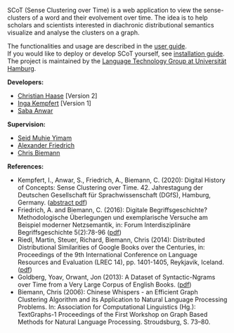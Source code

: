 SCoT (Sense Clustering over Time) is a web application to view the sense-clusters of a word and their evolvement over time. The idea is to help scholars and scientists interested in diachronic distributional semantics visualize and analyse the clusters on a graph. 

The functionalities and usage are described in the [user guide](userGuide.md).   
If you would like to deploy or develop SCoT yourself, see [installation guide](installationGuide.md).  
 The project is maintained by the [Language Technology Group at Universität Hamburg](https://www.inf.uni-hamburg.de/en/inst/ab/lt/home.html). 

**Developers:**
* [Christian Haase](https://www2.informatik.uni-hamburg.de/fiona/pers.php?lang=de#haase) [Version 2]
* [Inga Kempfert](https://github.com/IngaKe) [Version 1]
* [Saba Anwar](https://www.inf.uni-hamburg.de/en/inst/ab/lt/people/saba-anwar.html)

**Supervision:**
* [Seid Muhie Yimam](https://seyyaw.github.io/)
* [Alexander Friedrich](https://www.philosophie.tu-darmstadt.de/institut_phil/mitarbeiter_innen_phil/wissenschaftlichemitarbeiter_innen_phil/friedrich_pwt/index.de.jsp)
* [Chris Biemann](https://www.inf.uni-hamburg.de/en/inst/ab/lt/people/chris-biemann.html)


**References:**
* Kempfert, I., Anwar, S., Friedrich, A., Biemann, C. (2020): Digital History of Concepts: Sense Clustering over Time. 42. Jahrestagung der Deutschen Gesellschaft für Sprachwissenschaft (DGfS), Hamburg, Germany. ([abstract pdf](https://www.inf.uni-hamburg.de/en/inst/ab/lt/publications/2020-kempfertetal-dgfs-scot.pdf))
* Friedrich, A. and Biemann, C. (2016): Digitale Begriffsgeschichte? Methodologische Überlegungen und exemplarische Versuche am Beispiel moderner Netzsemantik, in: Forum Interdisziplinäre Begriffsgeschichte 5(2):78-96 ([pdf](https://www.zfl-berlin.org/files/zfl/downloads/publikationen/forum_begriffsgeschichte/ZfL_FIB_5_2016_2_FriedrichBiemann.pdf))
* Riedl, Martin, Steuer, Richard, Biemann, Chris (2014): Distributed Distributional Similarities of Google Books over the Centuries, in: Proceedings of the 9th International Conference on Language Resources and Evaluation (LREC 14), pp. 1401-1405, Reykjavik, Iceland. ([pdf](http://www.lrec-conf.org/proceedings/lrec2014/pdf/274_Paper.pdf))
* Goldberg, Yoav, Orwant, Jon (2013): A Dataset of Syntactic-Ngrams over Time from a Very Large Corpus of English Books. ([pdf](https://static.googleusercontent.com/media/research.google.com/en//pubs/archive/41603.pdf))
* Biemann, Chris (2006): Chinese Whispers - an Efficient Graph Clustering Algorithm and its Application to Natural Language Processing Problems. In: Association for Computational Linguistics (Hg.): TextGraphs-1 Proceedings of the First Workshop on Graph Based Methods for Natural Language Processing. Stroudsburg, S. 73–80.